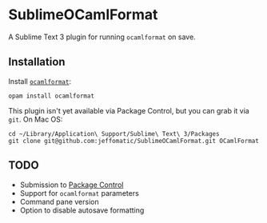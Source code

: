 # SublimeOCamlFormat

A Sublime Text 3 plugin for running `ocamlformat` on save.

## Installation

Install [`ocamlformat`](https://github.com/ocaml-ppx/ocamlformat):

```
opam install ocamlformat
```

This plugin isn't yet available via Package Control, but you can grab it via `git`. On Mac OS:

```
cd ~/Library/Application\ Support/Sublime\ Text\ 3/Packages
git clone git@github.com:jeffomatic/SublimeOCamlFormat.git OCamlFormat
```

## TODO

- Submission to [Package Control](https://packagecontrol.io/)
- Support for `ocamlformat` parameters
- Command pane version
- Option to disable autosave formatting
